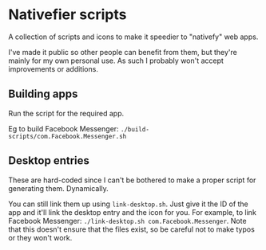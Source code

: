 # Nativefier scripts

A collection of scripts and icons to make it speedier to "nativefy" web apps.

I've made it public so other people can benefit from them, but they're mainly
for my own personal use. As such I probably won't accept improvements or
additions.

## Building apps

Run the script for the required app.

Eg to build Facebook Messenger: `./build-scripts/com.Facebook.Messenger.sh`

## Desktop entries

These are hard-coded since I can't be bothered to make a proper script for
generating them. Dynamically.

You can still link them up using `link-desktop.sh`. Just give it the ID of the
app and it'll link the desktop entry and the icon for you. For example, to link
Facebook Messenger: `./link-desktop.sh com.Facebook.Messenger`. Note that this
doesn't ensure that the files exist, so be careful not to make typos or they
won't work.
